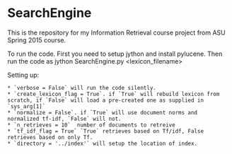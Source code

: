 # SearchEngine
This is the repository for my Information Retrieval course project from ASU Spring 2015 course.

To run the code. First you need to setup jython and install pylucene.
Then run the code as jython SearchEngine.py <lexicon_filename>

Setting up:

	* `verbose = False` will run the code silently.
	* `create_lexicon_flag = True`. if `True` will rebuild lexicon from scratch, if `False` will load a pre-created one as supplied in `sys_arg[1]`
	* `normalize = False`. if `True` will use document norms and normalized tf-idf, `False` will not.
	* `n_retrieves = 10`  number of documents to retreive
	* `tf_idf_flag = True` `True` retrieves based on Tf/idf, False retrieves based on only Tf. 
	* `directory = '../index'` will setup the location of index. 
